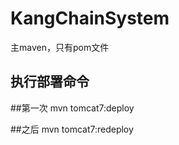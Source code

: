 KangChainSystem
===============

主maven，只有pom文件

执行部署命令
---------------
##第一次
mvn tomcat7:deploy

##之后
mvn tomcat7:redeploy

